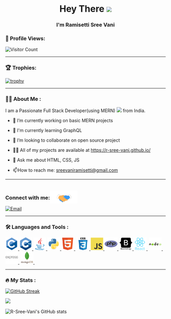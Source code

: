 <!--### Hey there 👋-->

<!--
**R-Sree-Vani/R-Sree-Vani** is a ✨ _special_ ✨ repository because its `README.md` (this file) appears on your GitHub profile.

Here are some ideas to get you started:

- 🔭 I’m currently working on ...
- 🌱 I’m currently learning ...
- 👯 I’m looking to collaborate on ...
- 🤔 I’m looking for help with ...
- 💬 Ask me about ...
- 📫 How to reach me: ...
- 😄 Pronouns: ...
- ⚡ Fun fact: ...
-->

<h1 align="center">
    Hey There
  <img src="https://media.giphy.com/media/hvRJCLFzcasrR4ia7z/giphy.gif" width="30px"/>
</h1>

<h3 align="center">I'm Ramisetti Sree Vani</h3>

### :eyes: Profile Views:

![Visitor Count](https://profile-counter.glitch.me/{R-Sree-Vani}/count.svg) 


---

### :trophy: Trophies:

[![trophy](https://github-profile-trophy.vercel.app/?username=R-Sree-Vani&theme=onedark)](https://github.com/R-Sree-Vani/github-profile-trophy)
   
 </p>

---

### :woman_technologist: About Me :
I am a Passionate Full Stack Developer(using MERN) <img src="https://media.giphy.com/media/WUlplcMpOCEmTGBtBW/giphy.gif" width="30"> from India.
- :telescope: I’m currently working on basic MERN projects

- :seedling: I'm currently learning GraphQL

-  👯 I’m looking to collaborate on open source project

- :woman_technologist: All of my projects are available at https://r-sree-vani.github.io/

- :speech_balloon: Ask me about HTML, CSS, JS

- :mailbox:How to reach me: sreevaniramisetti@gmail.com

---

### Connect with me:<img src="https://github.com/SatYu26/SatYu26/blob/master/Assets/Handshake.gif" height="40px" style="position:relative;top:12px;max-width:50%"> 

 [![Email](https://img.shields.io/badge/sreevaniramisetti@gmail.com-D14836?style=flat-square&logo=gmail&logoColor=white)](mailto:sreevaniramisetti@gmail.com)

---

### :hammer_and_wrench: Languages and Tools :
<!--<table>
  <tbody>
    <tr valign="top">
      <td width="30%" align="center">
        <span>𝗛𝗧𝗠𝗟𝟱</span>
        <img height="60px" src="https://cdn.svgporn.com/logos/html-5.svg" style="max-width:100%">
      </td>
      <td width="30%" align="center">
        <span>𝗖𝗦𝗦𝟯</span>
        <img height="60px" src="https://cdn.svgporn.com/logos/css-3.svg" style="max-width:100%">
      </td>
      <td width="30%" align="center">
        <span>𝗝𝗮𝘃𝗮𝗦𝗰𝗿𝗶𝗽𝘁</span>
        <img height="60px" src="https://cdn.svgporn.com/logos/javascript.svg" style="max-width:100%">
      </td>
      </tr>
    </tbody>
  </table> -->

<span>
<a href="https://www.cprogramming.com/" rel="nofollow"> <img src="https://raw.githubusercontent.com/devicons/devicon/master/icons/c/c-original.svg" alt="c" width="40" height="40" style="max-width: 100%;"> </a>
<a href="https://www.w3schools.com/cpp/" rel="nofollow"> <img src="https://raw.githubusercontent.com/devicons/devicon/master/icons/cplusplus/cplusplus-original.svg" alt="cplusplus" width="40" height="40" style="max-width: 100%;"> </a>
<a href="https://www.java.com" rel="nofollow"> <img src="https://raw.githubusercontent.com/devicons/devicon/master/icons/java/java-original.svg" alt="java" width="40" height="40" style="max-width: 100%;"> </a>
<a href="https://www.python.org" rel="nofollow"> <img src="https://raw.githubusercontent.com/devicons/devicon/master/icons/python/python-original.svg" alt="python" width="40" height="40" style="max-width: 100%;"> </a>
<a href="https://developer.mozilla.org/en-US/docs/Web/HTML" rel="nofollow"><img src="https://github.com/devicons/devicon/blob/master/icons/html5/html5-original.svg" title="HTML5" alt="HTML" width="40" height="40"/>&nbsp;</a>
<a href="https://www.w3schools.com/css/" rel="nofollow"> <img src="https://raw.githubusercontent.com/devicons/devicon/master/icons/css3/css3-original-wordmark.svg" alt="css3" width="40" height="40" style="max-width: 100%;"> </a>
<a href="https://developer.mozilla.org/en-US/docs/Web/JavaScript" rel="nofollow"> <img src="https://raw.githubusercontent.com/devicons/devicon/master/icons/javascript/javascript-original.svg" alt="javascript" width="40" height="40" style="max-width: 100%;"> </a>
  <a href="https://php.org/en/docs/" rel="nofollow"><img src="https://github.com/devicons/devicon/blob/master/icons/php/php-original.svg" title="PHP" alt="PHP" width="40" height="40"/>&nbsp;</a>
<a href="https://getbootstrap.com" rel="nofollow"> <img src="https://raw.githubusercontent.com/devicons/devicon/master/icons/bootstrap/bootstrap-plain-wordmark.svg" alt="bootstrap" width="40" height="40" style="max-width: 100%;"> </a>
<a href="https://reactjs.org/" rel="nofollow"><img src="https://github.com/devicons/devicon/blob/master/icons/react/react-original-wordmark.svg" title="React" alt="React" width="40" height="40"/>&nbsp;</a>
<a href="https://nodejs.org/en/docs/" rel="nofollow"><img src="https://github.com/devicons/devicon/blob/master/icons/nodejs/nodejs-original-wordmark.svg" title="NodeJS" alt="NodeJS" width="40" height="40"/>&nbsp;</a>
<a href="https://expressjs.org/en/docs/" rel="nofollow"><img src="https://github.com/devicons/devicon/blob/master/icons/express/express-original-wordmark.svg" title="ExpressJS" alt="ExpressJS" width="40" height="40"/>&nbsp;</a>
 <a href="https://www.mongodb.com/docs/" rel="nofollow"><img src="https://github.com/devicons/devicon/blob/master/icons/mongodb/mongodb-original-wordmark.svg" title="MongoDb" alt="MongoDb" width="40" height="40"/>&nbsp;</a>
</span>




---

### :fire: My Stats :

[![GitHub Streak](http://github-readme-streak-stats.herokuapp.com?user=R-Sree-Vani&theme=dark&background=000000)](https://git.io/streak-stats)

<!--[![Top Langs](https://github-readme-stats.vercel.app/api/top-langs/?username=R-Sree-Vani&layout=compact&theme=vision-friendly-dark)](https://github.com/R-Sree-Vani/github-readme-stats) -->

<a href="https://github.com/Neel2904">
  <img src="https://github-readme-stats.vercel.app/api/top-langs/?username=R-Sree-Vani&theme=radical&hide=glsl,python" />
</a>


![R-Sree-Vani's GitHub stats](https://github-readme-stats.vercel.app/api?username=R-Sree-Vani&show_icons=true&theme=radical)

